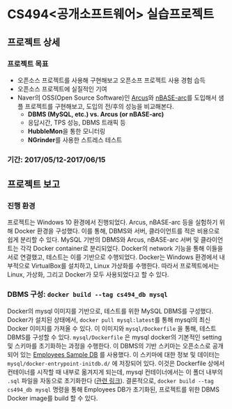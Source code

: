# CS494<공개소프트웨어> 실습프로젝트 

## 프로젝트 상세
### 프로젝트 목표

 - 오픈소스 프로젝트를 사용해 구현해보고 오픈소프 프로젝트 사용 경험 습득
 - 오픈소스 프로젝트에 실질적인 기여
 - Naver의 OSS(Open Source Software)인 [Arcus](https://naver.github.io/arcus/)와 [nBASE-arc](https://github.com/naver/nbase-arc)를 도입해서 샘플 프로젝트를 구현해보고, 도입의 전/후의 성능을 비교해본다.
	 - **DBMS (MySQL, etc.) vs. Arcus (or nBASE-arc)**
	 - 응답시간, TPS 성능, DBMS 트래픽 등
	 - **HubbleMon**을 통한 모니터링
	 - **NGrinder**를 사용한 스트레스 테스트

### 기간: 2017/05/12-2017/06/15

## 프로젝트 보고

### 진행 환경

  프로젝트는 Windows 10 환경에서 진행되었다. Arcus, nBASE-arc 등을 실험하기 위해 Docker 환경을 구성했다. 이를 통해, DBMS와 서버, 클라이언트를 적은 비용으로 쉽게 분리할 수 있다. MySQL 기반의 DBMS와 Arcus, nBASE-arc 서버 및 클라이언트는 각각 Docker container로 분리되었다. Docker의 network 기능을 통해 이들을 서로 연결했고, 테스트는 이를 기반으로 수행되었다. Docker는 Windows 환경에서 내부적으로 VirtualBox를 설치하고, Linux 가상화를 수행한다. 따라서 프로젝트에서는 Linux, 가상화, 그리고 Docker가 모두 사용되었다고 할 수 있다.

### DBMS 구성: `docker build --tag cs494_db mysql`

Docker의 mysql 이미지를 기반으로, 테스트를 위한 MySQL DBMS를 구성했다. Docker가 설치된 상태에서, `docker pull mysql:latest`를 통해 mysql의 최신 Docker 이미지를 가져올 수 있다. 이 이미지와 `mysql/Dockerfile` 을 통해, 테스트 DBMS를 구성할 수 있다. `mysql/Dockerfile` 은 mysql docker의 기본적인 setting 및 스키마를 초기화하는 과정을 수행한다. 
이 DBMS의 기반 스키마는 오픈소스로 공개되어 있는 [Employees Sample DB](https://github.com/datacharmer/test_db) 를 사용했다. 이 스키마에 대한 정보 및 데이터는 `mysql/docker-entrypoint-initdb.d/` 에 저장되어 있다. 이것은 Dockerfile 상에서 컨테이너를 시작할 때 내부로 옮겨지게 되는데, mysql 컨테이너에서는 이 폴더 내부의 `.sql` 파일을 자동으로 초기화한다 ([관련 링크](https://hub.docker.com/r/library/mysql/)). 
결론적으로, `docker build --tag cs494_db mysql` 명령을 통해 Employees DB가 초기화된, 프로젝트를 위한 DBMS Docker image를 build 할 수 있다. 



